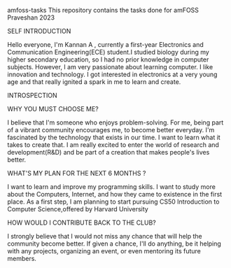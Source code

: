 amfoss-tasks
This repository contains the tasks done for amFOSS Praveshan 2023

SELF INTRODUCTION

Hello everyone,
I'm Kannan A , currently a first-year Electronics and Communication
Engineering(ECE) student.I studied biology during my higher secondary
education, so I had no prior knowledge in computer subjects. However, I
am very passionate about learning computer. I like innovation and 
technology. I got interested in electronics at a very young age and that
really ignited a spark in me to learn and create. 

INTROSPECTION


WHY YOU MUST CHOOSE ME?

I believe that I'm someone who enjoys problem-solving. For me, being part
of a vibrant community encourages me, to become better everyday. I'm 
fascinated by the technology that exists in our time. I want to learn what
it takes to create that. I am really excited to enter the world of research
and development(R&D) and be part of a creation that makes people's lives better.

WHAT'S MY PLAN FOR THE NEXT 6 MONTHS ?

I want to learn and improve my programming skills. I want to study more about 
the Computers, Internet, and how they came to existence in the first place.
As a first step, I am planning to start pursuing CS50 Introduction to Computer 
Science,offered by Harvard University

HOW WOULD I CONTRIBUTE BACK TO THE CLUB?

I strongly believe that I would not miss any chance that will help the community
become better. If given a chance, I'll do anything, be it helping with any projects,
organizing an event, or even mentoring its future members.
